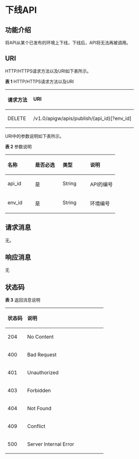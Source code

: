 # 下线API<a name="apig-zh-api-180713029"></a>

## 功能介绍<a name="section59395644"></a>

将API从某个已发布的环境上下线，下线后，API将无法再被调用。

## URI<a name="section64798754"></a>

HTTP/HTTPS请求方法以及URI如下表所示。

**表 1**  HTTP/HTTPS请求方法以及URI

<a name="table30440385"></a>
<table><thead align="left"><tr id="row5989628"><th class="cellrowborder" valign="top" width="20%" id="mcps1.2.3.1.1"><p id="p15397832"><a name="p15397832"></a><a name="p15397832"></a>请求方法</p>
</th>
<th class="cellrowborder" valign="top" width="80%" id="mcps1.2.3.1.2"><p id="p39264905"><a name="p39264905"></a><a name="p39264905"></a>URI</p>
</th>
</tr>
</thead>
<tbody><tr id="row26340775"><td class="cellrowborder" valign="top" width="20%" headers="mcps1.2.3.1.1 "><p id="p53228041"><a name="p53228041"></a><a name="p53228041"></a>DELETE</p>
</td>
<td class="cellrowborder" valign="top" width="80%" headers="mcps1.2.3.1.2 "><p id="p16504088"><a name="p16504088"></a><a name="p16504088"></a>/v1.0/apigw/apis/publish/{api_id}[?env_id]</p>
</td>
</tr>
</tbody>
</table>

URI中的参数说明如下表所示。

**表 2**  参数说明

<a name="table14319067"></a>
<table><thead align="left"><tr id="row47200048"><th class="cellrowborder" valign="top" width="25%" id="mcps1.2.5.1.1"><p id="p65107550"><a name="p65107550"></a><a name="p65107550"></a>名称</p>
</th>
<th class="cellrowborder" valign="top" width="25%" id="mcps1.2.5.1.2"><p id="p39220237"><a name="p39220237"></a><a name="p39220237"></a>是否必选</p>
</th>
<th class="cellrowborder" valign="top" width="25%" id="mcps1.2.5.1.3"><p id="p22722661"><a name="p22722661"></a><a name="p22722661"></a>类型</p>
</th>
<th class="cellrowborder" valign="top" width="25%" id="mcps1.2.5.1.4"><p id="p28596237"><a name="p28596237"></a><a name="p28596237"></a>说明</p>
</th>
</tr>
</thead>
<tbody><tr id="row34593837"><td class="cellrowborder" valign="top" width="25%" headers="mcps1.2.5.1.1 "><p id="p50637422"><a name="p50637422"></a><a name="p50637422"></a>api_id</p>
</td>
<td class="cellrowborder" valign="top" width="25%" headers="mcps1.2.5.1.2 "><p id="p7990519"><a name="p7990519"></a><a name="p7990519"></a>是</p>
</td>
<td class="cellrowborder" valign="top" width="25%" headers="mcps1.2.5.1.3 "><p id="p43252337"><a name="p43252337"></a><a name="p43252337"></a>String</p>
</td>
<td class="cellrowborder" valign="top" width="25%" headers="mcps1.2.5.1.4 "><p id="p13778436"><a name="p13778436"></a><a name="p13778436"></a>API的编号</p>
</td>
</tr>
<tr id="row56897062"><td class="cellrowborder" valign="top" width="25%" headers="mcps1.2.5.1.1 "><p id="p45259280"><a name="p45259280"></a><a name="p45259280"></a>env_id</p>
</td>
<td class="cellrowborder" valign="top" width="25%" headers="mcps1.2.5.1.2 "><p id="p42123046"><a name="p42123046"></a><a name="p42123046"></a>是</p>
</td>
<td class="cellrowborder" valign="top" width="25%" headers="mcps1.2.5.1.3 "><p id="p56523602"><a name="p56523602"></a><a name="p56523602"></a>String</p>
</td>
<td class="cellrowborder" valign="top" width="25%" headers="mcps1.2.5.1.4 "><p id="p15009017"><a name="p15009017"></a><a name="p15009017"></a>环境编号</p>
</td>
</tr>
</tbody>
</table>

## 请求消息<a name="section46317880"></a>

无。

## 响应消息<a name="section60760833"></a>

无

## 状态码<a name="section14207744"></a>

**表 3**  返回消息说明

<a name="table25461982"></a>
<table><thead align="left"><tr id="row64728256"><th class="cellrowborder" valign="top" width="20%" id="mcps1.2.3.1.1"><p id="p8497375"><a name="p8497375"></a><a name="p8497375"></a>状态码</p>
</th>
<th class="cellrowborder" valign="top" width="80%" id="mcps1.2.3.1.2"><p id="p17198799"><a name="p17198799"></a><a name="p17198799"></a>说明</p>
</th>
</tr>
</thead>
<tbody><tr id="row50925496"><td class="cellrowborder" valign="top" width="20%" headers="mcps1.2.3.1.1 "><p id="p31324481"><a name="p31324481"></a><a name="p31324481"></a>204</p>
</td>
<td class="cellrowborder" valign="top" width="80%" headers="mcps1.2.3.1.2 "><p id="p13445195614478"><a name="p13445195614478"></a><a name="p13445195614478"></a>No Content</p>
</td>
</tr>
<tr id="row18532901"><td class="cellrowborder" valign="top" width="20%" headers="mcps1.2.3.1.1 "><p id="p24770038"><a name="p24770038"></a><a name="p24770038"></a>400</p>
</td>
<td class="cellrowborder" valign="top" width="80%" headers="mcps1.2.3.1.2 "><p id="p60216100"><a name="p60216100"></a><a name="p60216100"></a>Bad Request</p>
</td>
</tr>
<tr id="row5073993"><td class="cellrowborder" valign="top" width="20%" headers="mcps1.2.3.1.1 "><p id="p8340301"><a name="p8340301"></a><a name="p8340301"></a>401</p>
</td>
<td class="cellrowborder" valign="top" width="80%" headers="mcps1.2.3.1.2 "><p id="p9203142078"><a name="p9203142078"></a><a name="p9203142078"></a>Unauthorized</p>
</td>
</tr>
<tr id="row40281704"><td class="cellrowborder" valign="top" width="20%" headers="mcps1.2.3.1.1 "><p id="p41592600"><a name="p41592600"></a><a name="p41592600"></a>403</p>
</td>
<td class="cellrowborder" valign="top" width="80%" headers="mcps1.2.3.1.2 "><p id="p13949586"><a name="p13949586"></a><a name="p13949586"></a>Forbidden</p>
</td>
</tr>
<tr id="row54907919"><td class="cellrowborder" valign="top" width="20%" headers="mcps1.2.3.1.1 "><p id="p18356469"><a name="p18356469"></a><a name="p18356469"></a>404</p>
</td>
<td class="cellrowborder" valign="top" width="80%" headers="mcps1.2.3.1.2 "><p id="p10479027"><a name="p10479027"></a><a name="p10479027"></a>Not Found</p>
</td>
</tr>
<tr id="row27202387"><td class="cellrowborder" valign="top" width="20%" headers="mcps1.2.3.1.1 "><p id="p55909770"><a name="p55909770"></a><a name="p55909770"></a>409</p>
</td>
<td class="cellrowborder" valign="top" width="80%" headers="mcps1.2.3.1.2 "><p id="p32397484"><a name="p32397484"></a><a name="p32397484"></a>Conflict</p>
</td>
</tr>
<tr id="row23141906"><td class="cellrowborder" valign="top" width="20%" headers="mcps1.2.3.1.1 "><p id="p62555074"><a name="p62555074"></a><a name="p62555074"></a>500</p>
</td>
<td class="cellrowborder" valign="top" width="80%" headers="mcps1.2.3.1.2 "><p id="p14947689"><a name="p14947689"></a><a name="p14947689"></a>Server Internal Error</p>
</td>
</tr>
</tbody>
</table>

